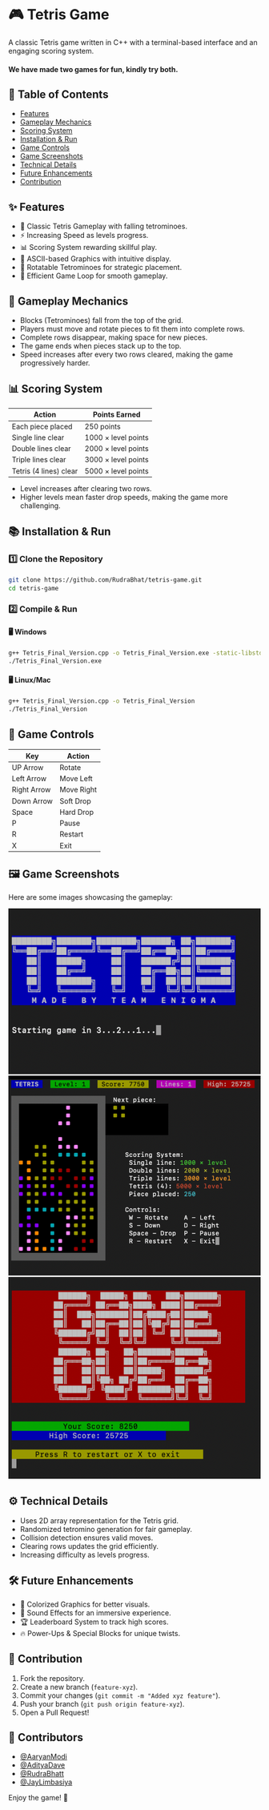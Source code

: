 # 🎮 Tetris Game

A classic Tetris game written in C++ with a terminal-based interface and an engaging scoring system.
#### We have made two games for fun, kindly try both.

## 📖 Table of Contents
- [Features](#features)
- [Gameplay Mechanics](#gameplay-mechanics)
- [Scoring System](#scoring-system)
- [Installation & Run](#installation--run)
- [Game Controls](#game-controls)
- [Game Screenshots](#game-screenshots)
- [Technical Details](#technical-details)
- [Future Enhancements](#future-enhancements)
- [Contribution](#contribution)

## ✨ Features
- 🎲 Classic Tetris Gameplay with falling tetrominoes.
- ⚡ Increasing Speed as levels progress.
- 📊 Scoring System rewarding skillful play.
- 🎨 ASCII-based Graphics with intuitive display.
- 🔄 Rotatable Tetrominoes for strategic placement.
- 💾 Efficient Game Loop for smooth gameplay.

## 🔄 Gameplay Mechanics
- Blocks (Tetrominoes) fall from the top of the grid.
- Players must move and rotate pieces to fit them into complete rows.
- Complete rows disappear, making space for new pieces.
- The game ends when pieces stack up to the top.
- Speed increases after every two rows cleared, making the game progressively harder.

## 📊 Scoring System
| Action              | Points Earned         |
|--------------------|----------------------|
| Each piece placed | 250 points           |
| Single line clear | 1000 × level points  |
| Double lines clear | 2000 × level points  |
| Triple lines clear | 3000 × level points  |
| Tetris (4 lines) clear | 5000 × level points  |

- Level increases after clearing two rows.
- Higher levels mean faster drop speeds, making the game more challenging.

## 📚 Installation & Run

### 1️⃣ Clone the Repository
```sh
git clone https://github.com/RudraBhat/tetris-game.git
cd tetris-game
```

### 2️⃣ Compile & Run
#### 🖥️ Windows
```sh
g++ Tetris_Final_Version.cpp -o Tetris_Final_Version.exe -static-libstdc++ -static-libgcc
./Tetris_Final_Version.exe
```
#### 🖥️ Linux/Mac
```sh
g++ Tetris_Final_Version.cpp -o Tetris_Final_Version
./Tetris_Final_Version
```

## 🎯 Game Controls
| Key    | Action        |
|--------|--------------|
| UP Arrow     | Rotate       |
| Left Arrow  | Move Left    |
| Right Arrow    | Move Right   |
| Down Arrow   | Soft Drop    |
| Space  | Hard Drop    |
| P      | Pause        |
| R      | Restart      |
| X      | Exit         |

## 🖼️ Game Screenshots
Here are some images showcasing the gameplay:

![Gameplay Screenshot 1](3.png)
![Gameplay Screenshot 2](1.png)
![Gameplay Screenshot 3](2.png)

## ⚙️ Technical Details
- Uses 2D array representation for the Tetris grid.
- Randomized tetromino generation for fair gameplay.
- Collision detection ensures valid moves.
- Clearing rows updates the grid efficiently.
- Increasing difficulty as levels progress.

## 🛠️ Future Enhancements
- 🎨 Colorized Graphics for better visuals.
- 🎵 Sound Effects for an immersive experience.
- 🏆 Leaderboard System to track high scores.
- 🔥 Power-Ups & Special Blocks for unique twists.

## 💪 Contribution
1. Fork the repository.
2. Create a new branch (`feature-xyz`).
3. Commit your changes (`git commit -m "Added xyz feature"`).
4. Push your branch (`git push origin feature-xyz`).
5. Open a Pull Request!

## 👥 Contributors
- [@AaryanModi](https://github.com/Aaryan-Modi)
- [@AdityaDave](https://github.com/Aditya-Dave503)
- [@RudraBhatt](https://github.com/RudraBhat)
- [@JayLimbasiya](https://github.com/Jay0001-debug)

Enjoy the game! 🚀

